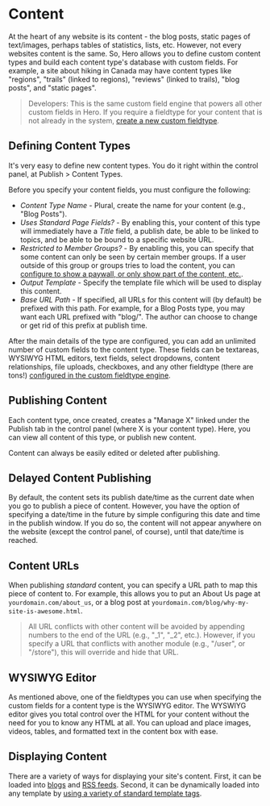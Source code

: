 # Content

At the heart of any website is its content - the blog posts, static pages of text/images, perhaps tables of statistics, lists, etc.  However, not every websites content is the same.  So, Hero allows you to define custom content types and build each content type's database with custom fields.  For example, a site about hiking in Canada may have content types like "regions", "trails" (linked to regions), "reviews" (linked to trails), "blog posts", and "static pages".

> Developers: This is the same custom field engine that powers all other custom fields in Hero.  If you require a fieldtype for your content that is not already in the system, [create a new custom fieldtype](/docs/developers/forms).

## Defining Content Types

It's very easy to define new content types.  You do it right within the control panel, at Publish > Content Types.

Before you specify your content fields, you must configure the following:

* *Content Type Name* - Plural, create the name for your content (e.g., "Blog Posts").
* *Uses Standard Page Fields?* - By enabling this, your content of this type will immediately have a *Title* field, a publish date, be able to be linked to topics, and be able to be bound to a specific website URL.
* *Restricted to Member Groups?* - By enabling this, you can specify that some content can only be seen by certain member groups.  If a user outside of this group or groups tries to load the content, you can [configure to show a paywall, or only show part of the content, etc.](/docs/configuration/member_groups).
* *Output Template* - Specify the template file which will be used to display this content.
* *Base URL Path* - If specified, all URLs for this content will (by default) be prefixed with this path.  For example, for a Blog Posts type, you may want each URL prefixed with "blog/".  The author can choose to change or get rid of this prefix at publish time.

After the main details of the type are configured, you can add an unlimited number of custom fields to the content type.  These fields can be textareas, WYSIWYG HTML editors, text fields, select dropdowns, content relationships, file uploads, checkboxes, and any other fieldtype (there are tons!) [configured in the custom fieldtype engine](/docs/developers/forms).

## Publishing Content

Each content type, once created, creates a "Manage X" linked under the Publish tab in the control panel (where X is your content type).  Here, you can view all content of this type, or publish new content.

Content can always be easily edited or deleted after publishing.

## Delayed Content Publishing

By default, the content sets its publish date/time as the current date when you go to publish a piece of content.  However, you have the option of specifying a date/time in the future by simple configuring this date and time in the publish window.  If you do so, the content will not appear anywhere on the website (except the control panel, of course), until that date/time is reached.

## Content URLs

When publishing *standard* content, you can specify a URL path to map this piece of content to.  For example, this allows you to put an About Us page at `yourdomain.com/about_us`, or a blog post at `yourdomain.com/blog/why-my-site-is-awesome.html`.

> All URL conflicts with other content will be avoided by appending numbers to the end of the URL (e.g., "_1", "_2", etc.).  However, if you specify a URL that conflicts with another module (e.g., "/user", or "/store"), this will override and hide that URL.

## WYSIWYG Editor

As mentioned above, one of the fieldtypes you can use when specifying the custom fields for a content type is the WYSIWYG editor.  The WYSWIYG editor gives you total control over the HTML for your content without the need for you to know any HTML at all.  You can upload and place images, videos, tables, and formatted text in the content box with ease.

## Displaying Content

There are a variety of ways for displaying your site's content.  First, it can be loaded into [blogs](/docs/publishing/blogs) and [RSS feeds](/docs/publishing/rss_feeds).  Second, it can be dynamically loaded into any template by [using a variety of standard template tags](/docs/designers/reference/publish).